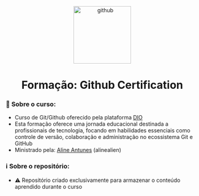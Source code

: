 <!--START_SECTION:header-->
<div align="center">
  <p align="center">
    <img 
       width="150" height="150" src="https://img.icons8.com/fluency/240/github.png" alt="github"
    />
    <h1>Formação: Github Certification</h1>
  </p>
</div>
<!--END_SECTION:header-->

### 📝 **Sobre o curso:**
- Curso de Git/Github oferecido pela plataforma [DIO](https://web.dio.me/home)
- Esta formação oferece uma jornada educacional destinada a profissionais de tecnologia, focando em habilidades essenciais como controle de versão, colaboração e administração no ecossistema Git e GitHub
- Ministrado pela: [Aline Antunes](https://github.com/alinealien) (alinealien)

### ℹ️ **Sobre o repositório:**
- ⚠️ Repositório criado exclusivamente para armazenar o conteúdo aprendido durante o curso

